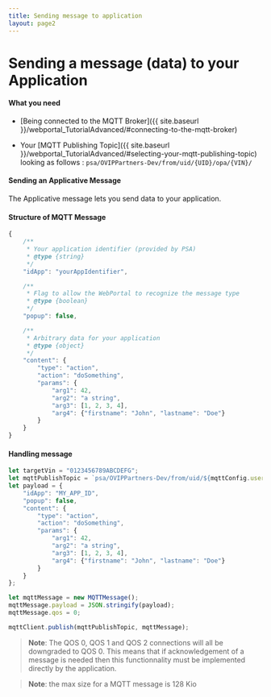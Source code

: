 ```yaml
---
title: Sending message to application
layout: page2
---
```


# Sending a message (data) to your Application

#### What you need

- [Being connected to the MQTT Broker]({{ site.baseurl }}/webportal_TutorialAdvanced/#connecting-to-the-mqtt-broker)

- Your [MQTT Publishing Topic]({{ site.baseurl }}/webportal_TutorialAdvanced/#selecting-your-mqtt-publishing-topic) looking as follows :
	`psa/OVIPPartners-Dev/from/uid/{UID}/opa/{VIN}/`

#### Sending an Applicative Message

The Applicative message lets you send data to your application.

#### Structure of MQTT Message
```javascript
{
	/**
	 * Your application identifier (provided by PSA)
	 * @type {string}
	 */
	"idApp": "yourAppIdentifier",

	/**
	 * Flag to allow the WebPortal to recognize the message type
	 * @type {boolean}
	 */
	"popup": false,

	/**
	 * Arbitrary data for your application
	 * @type {object}
	 */
	"content": {
		"type": "action",
		"action": "doSomething",
		"params": {
			"arg1": 42,
			"arg2": "a string",
			"arg3": [1, 2, 3, 4],
			"arg4": {"firstname": "John", "lastname": "Doe"}
		}
	}
}
```

#### Handling message

```javascript
let targetVin = "0123456789ABCDEFG";
let mqttPublishTopic = `psa/OVIPPartners-Dev/from/uid/${mqttConfig.username}/opa/${targetVin}`;
let payload = {
	"idApp": "MY_APP_ID",
	"popup": false,
	"content": {
		"type": "action",
		"action": "doSomething",
		"params": {
			"arg1": 42,
			"arg2": "a string",
			"arg3": [1, 2, 3, 4],
			"arg4": {"firstname": "John", "lastname": "Doe"}
		}
	}
};

let mqttMessage = new MQTTMessage();
mqttMessage.payload = JSON.stringify(payload);
mqttMessage.qos = 0;

mqttClient.publish(mqttPublishTopic, mqttMessage);
```

>**Note**:
> The QOS 0, QOS 1 and QOS 2 connections will all be downgraded to QOS 0. This means that if acknowledgement of a message is needed then this functionnality must be implemented directly by the application.

>**Note**: the max size for a MQTT message is 128 Kio